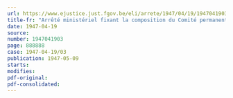 ```yaml
---
url: https://www.ejustice.just.fgov.be/eli/arrete/1947/04/19/1947041903/justel
title-fr: "Arrêté ministériel fixant la composition du Comité permanent de l'Office national du lait et de ses dérivés"
date: 1947-04-19
source:
number: 1947041903
page: 888888
case: 1947-04-19/03
publication: 1947-05-09
starts:
modifies:
pdf-original:
pdf-consolidated:
---
```


